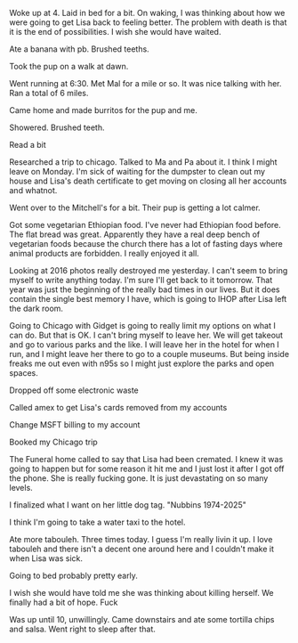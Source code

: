 Woke up at 4. Laid in bed for a bit. On waking, I was thinking about how we were going to get Lisa back to feeling better. The problem with death is that it is the end of possibilities. I wish she would have waited. 

Ate a banana with pb. Brushed teeths.

Took the pup on a walk at dawn.

Went running at 6:30. Met Mal for a mile or so. It was nice talking with her. Ran a total of 6 miles.

Came home and made burritos for the pup and me. 

Showered. Brushed teeth.

Read a bit 

Researched a trip to chicago. Talked to Ma and Pa about it. I think I might leave on Monday. I'm sick of waiting for the dumpster to clean out my house and Lisa's death certificate to get moving on closing all her accounts and whatnot.

Went over to the Mitchell's for a bit. Their pup is getting a lot calmer. 

Got some vegetarian Ethiopian food. I've never had Ethiopian food before. The flat bread was great. Apparently they have a real deep bench of vegetarian foods because the church there has a lot of fasting days where animal products are forbidden. I really enjoyed it all.

Looking at 2016 photos really destroyed me yesterday. I can't seem to bring myself to write anything today. I'm sure I'll get back to it tomorrow. That year was just the beginning of the really bad times in our lives. But it does contain the single best memory I have, which is going to IHOP after Lisa left the dark room. 

Going to Chicago with Gidget is going to really limit my options on what I can do. But that is OK. I can't bring myself to leave her. We will get takeout and go to various parks and the like. I will leave her in the hotel for when I run, and I might leave her there to go to a couple museums. But being inside freaks me out even with n95s so I might just explore the parks and open spaces. 

Dropped off some electronic waste

Called amex to get Lisa's cards removed from my accounts

Change MSFT billing to my account

Booked my Chicago trip

The Funeral home called to say that Lisa had been cremated. I knew it was going to happen but for some reason it hit me and I just lost it after I got off the phone. She is really fucking gone. It is just devastating on so many levels. 

I finalized what I want on her little dog tag. "Nubbins 1974-2025"

I think I'm going to take a water taxi to the hotel. 

Ate more tabouleh. Three times today. I guess I'm really livin it up. I love tabouleh and there isn't a decent one around here and I couldn't make it when Lisa was sick.

Going to bed probably pretty early.

I wish she would have told me she was thinking about killing herself. We finally had a bit of hope. Fuck

Was up until 10, unwillingly. Came downstairs and ate some tortilla chips and salsa. Went right to sleep after that.